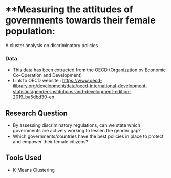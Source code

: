 # **Measuring the attitudes of governments towards their female population:
A cluster analysis on discriminatory policies


### Data
- This data has been extracted from the OECD (Organization ov Economic Co-Operation and Development)
- Link to OECD website : https://www.oecd-ilibrary.org/development/data/oecd-international-development-statistics/gender-institutions-and-development-edition-2019_ba5dbd30-en

## Research Question
- By assessing discriminatory regulations, can we state which governments are actively working to lessen the gender gap?
- Which governments/countries have the best policies in place to protect and     empower their female citizens?

## Tools Used
- K-Means Clustering
